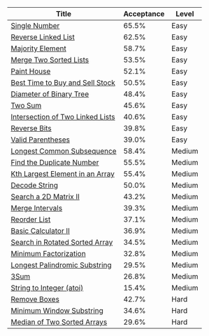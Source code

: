 | Title                                                                                              | Acceptance   | Level   |
|----------------------------------------------------------------------------------------------------|--------------|---------|
| [Single Number](https://leetcode.com/problems/single-number)                                       | 65.5%        | Easy    |
| [Reverse Linked List](https://leetcode.com/problems/reverse-linked-list)                           | 62.5%        | Easy    |
| [Majority Element](https://leetcode.com/problems/majority-element)                                 | 58.7%        | Easy    |
| [Merge Two Sorted Lists](https://leetcode.com/problems/merge-two-sorted-lists)                     | 53.5%        | Easy    |
| [Paint House](https://leetcode.com/problems/paint-house)                                           | 52.1%        | Easy    |
| [Best Time to Buy and Sell Stock](https://leetcode.com/problems/best-time-to-buy-and-sell-stock)   | 50.5%        | Easy    |
| [Diameter of Binary Tree](https://leetcode.com/problems/diameter-of-binary-tree)                   | 48.4%        | Easy    |
| [Two Sum](https://leetcode.com/problems/two-sum)                                                   | 45.6%        | Easy    |
| [Intersection of Two Linked Lists](https://leetcode.com/problems/intersection-of-two-linked-lists) | 40.6%        | Easy    |
| [Reverse Bits](https://leetcode.com/problems/reverse-bits)                                         | 39.8%        | Easy    |
| [Valid Parentheses](https://leetcode.com/problems/valid-parentheses)                               | 39.0%        | Easy    |
| [Longest Common Subsequence](https://leetcode.com/problems/longest-common-subsequence)             | 58.4%        | Medium  |
| [Find the Duplicate Number](https://leetcode.com/problems/find-the-duplicate-number)               | 55.5%        | Medium  |
| [Kth Largest Element in an Array](https://leetcode.com/problems/kth-largest-element-in-an-array)   | 55.4%        | Medium  |
| [Decode String](https://leetcode.com/problems/decode-string)                                       | 50.0%        | Medium  |
| [Search a 2D Matrix II](https://leetcode.com/problems/search-a-2d-matrix-ii)                       | 43.2%        | Medium  |
| [Merge Intervals](https://leetcode.com/problems/merge-intervals)                                   | 39.3%        | Medium  |
| [Reorder List](https://leetcode.com/problems/reorder-list)                                         | 37.1%        | Medium  |
| [Basic Calculator II](https://leetcode.com/problems/basic-calculator-ii)                           | 36.9%        | Medium  |
| [Search in Rotated Sorted Array](https://leetcode.com/problems/search-in-rotated-sorted-array)     | 34.5%        | Medium  |
| [Minimum Factorization](https://leetcode.com/problems/minimum-factorization)                       | 32.8%        | Medium  |
| [Longest Palindromic Substring](https://leetcode.com/problems/longest-palindromic-substring)       | 29.5%        | Medium  |
| [3Sum](https://leetcode.com/problems/3sum)                                                         | 26.8%        | Medium  |
| [String to Integer (atoi)](https://leetcode.com/problems/string-to-integer-atoi)                   | 15.4%        | Medium  |
| [Remove Boxes](https://leetcode.com/problems/remove-boxes)                                         | 42.7%        | Hard    |
| [Minimum Window Substring](https://leetcode.com/problems/minimum-window-substring)                 | 34.6%        | Hard    |
| [Median of Two Sorted Arrays](https://leetcode.com/problems/median-of-two-sorted-arrays)           | 29.6%        | Hard    |